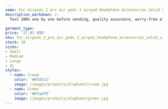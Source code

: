 ```yaml
---
name: For Airpods 2 pro air pods 3 airpod Headphone Accessories Solid Silicone Cute Protective Earphone Cover Apple Wireless Charging Box Shockproof Case
description_markdown: >-
  Test 100% one by one before sending, quality assurance, worry-free after-sale. Smart sensor ( ear detection function take out from earphone automaticly pause music) US warehouse logistics: UPS or USPS or FedEx free ship and fast ship.syi

garment_type:
price: '27.91 USD'
sku: for_airpods_2_pro_air_pods_3_airpod_headphone_accessories_solid_silicone_cute_protective_earphone_cover_apple_wireless_charging_box_shockproof_case
stock: 10
sizes:
- Small
- Medium
- Large
- XL
styles:
  - name: Cream
    color: '#dfd3c2'
    image: /images/products/elephant/cream.jpg
  - name: Green
    color: '#67aa79'
    image: /images/products/elephant/green.jpg
---
```

